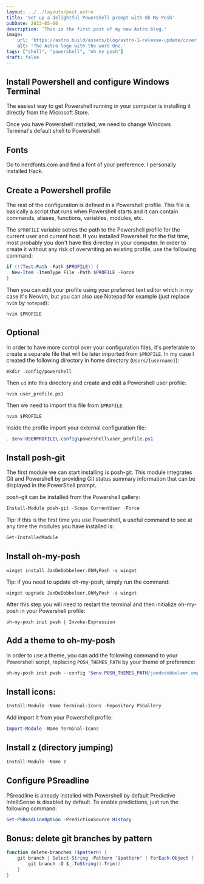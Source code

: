 ```yaml
---
layout: ../../layouts/post.astro
title: 'Set up a delightful PowerShell prompt with Oh My Posh'
pubDate: 2023-05-06
description: 'This is the first post of my new Astro blog.'
image:
    url: 'https://astro.build/assets/blog/astro-1-release-update/cover.jpeg' 
    alt: 'The Astro logo with the word One.'
tags: ["shell", "powershell", "oh my posh"]
draft: false
---
```


## Install Powershell and configure Windows Terminal
The easiest way to get Powershell running in your computer is installing it directly from the Microsoft Store.

Once you have Powershell installed, we need to change Windows Terminal's default shell to Powershell

## Fonts
Go to nerdfonts.com and find a font of your preference. I personally installed Hack.

## Create a Powershell profile
The rest of the configuration is defined in a Powershell profile. This file is basically a script that runs when Powershell starts and it can contain commands, aliases, functions, variables, modules, etc.

The `$PROFILE` variable sotres the path to the Powershell profile for the current user and current host. If you installed Powershell for the fist time, most probably you don't have this directoy in your computer. In order to create it without any risk of overwriting an existing profile, use the following command:

```ps1
if (!(Test-Path -Path $PROFILE)) {
  New-Item -ItemType File -Path $PROFILE -Force
}
```

Then you can edit your profile using your preferred text editor which in my case it's Neovim, but you can also use Notepad for example (just replace `nvim` by `notepad`):

```shell
nvim $PROFILE
```

## Optional
In order to have more control over your configuration files, it's preferable to create a separate file that will be later imported from `$PROFILE`. In my case I created the following directory in home directory (`Users/[username]`):

```shell
mkdir .config/powershell
```

Then `cd` into this directory and create and edit a Powershell user profile:

```shell
nvim user_profile.ps1
```

Then we need to import this file from `$PROFILE`:

```shell
nvim $PROFILE
```

Inside the profile import your external configuration file:

```ps1
. $env:USERPROFILE\.config\powershell\user_profile.ps1
```

## Install posh-git
The first module we can start installing is posh-git. This module integrates Git and Powershell by providing Git status summary information that can be displayed in the PowerShell prompt.

posh-git can be installed from the Powershell gallery:
```ps1
Install-Module posh-git -Scope CurrentUser -Force
```

Tip: if this is the first time you use Powershell, a useful command to see at any time the modules you have installed is:
```ps1
Get-InstalledModule
```

## Install oh-my-posh
```shell
winget install JanDeDobbeleer.OhMyPosh -s winget
```

Tip: if you need to update oh-my-posh, simply run the command:
```shell
winget upgrade JanDeDobbeleer.OhMyPosh -s winget
```

After this step you will need to restart the terminal and then initialize oh-my-posh in your Powershell profile:

```
oh-my-posh init pwsh | Invoke-Expression
```

## Add a theme to oh-my-posh
In order to use a theme, you can add the following command to your Powershell script, replacing `POSH_THEMES_PATH` by your theme of preference:

```ps1
oh-my-posh init pwsh --config "$env:POSH_THEMES_PATH/jandedobbeleer.omp.json" | Invoke-Expression
```

## Install icons:
```ps1
Install-Module -Name Terminal-Icons -Repository PSGallery
```

Add import it from your Powershell profile:
```ps1
Import-Module -Name Terminal-Icons
```

## Install z (directory jumping)
```ps1
Install-Module -Name z
```

## Configure PSreadline
PSreadline is already installed with Powershell by default
Predictive IntelliSense is disabled by default. To enable predictions, just run the following command:
```ps1
Set-PSReadLineOption -PredictionSource History
```

## Bonus: delete git branches by pattern
```ps1
function delete-branches ($pattern) {
	git branch | Select-String -Pattern "$pattern" | ForEach-Object {
		git branch -D $_.ToString().Trim()
	}
}
```
